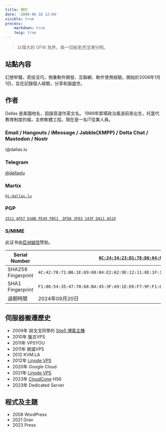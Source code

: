 ```yaml
---
title: 關於
date: '2008-06-18 12:04'
visible: true
process:
    markdown: true
    twig: true
---
```

> 以偉大的 GFW 為界，與一切紙老虎涇渭分明。

## 站點內容

幻想牢騷，奇技淫巧，側重軟件開發、互聯網、軟件使用經驗。開始於2008年1月1日，旨在記錄個人經驗，分享和諧盛世。

## 作者

Dallas 是美國地名，因諧音選作英文名。 1989年那場政治風波前夜出生，托當代教育制度的福，主修軟體工程。現在是一名IT從業人員。 

### Email / Hangouts / iMessage / Jabble(XMPP) / Delta Chat / Mastodon / Nostr

i&#64;&#100;a&#108;la&#115;.lu

### Telegram

[@dallaslu](https://t.me/dallaslu)

### Martix

[`@i:dallas.lu`](https://matrix.to/#/@i:dallas.lu)

### PGP

[`3511 AFD7 E48B FE49 FB51  DFDA 3FD3 143F DA11 A510`](https://dallas.lu/3FD3143FDA11A510.pub.asc)

### S/MIME

此证书由[亞洲誠信](https://www.trustasia.com/)赞助。

| Serial Number | [`0C:24:34:23:D1:78:D6:04:F1:B6:BF:96:AF:A9:73:7D`](https://dallas.lu/0x09C97580_public.pem) |
| --- | --- |
| SHA256 Fingerprint | `4C:42:78:71:B6:1E:69:08:04:E2:62:9E:12:11:8E:1F:10:48:46:D4:EA:A1:79:1D:5F:2E:1B:CE:27:38:95:7D` |
| SHA1 Fingerprint | `F1:86:54:35:47:70:68:BA:45:3F:A9:1E:E6:F7:9F:F1:09:C9:75:80` |
| 過期時間 | 2024年09月20日 |

## 伺服器搬遷歷史

* 2009年 胡戈戈同學的 [Site5 博客主機](http://www.gegehost.com/)
* 2010年 盤古VPS
* 2011年 VPSYOU
* 2011年 歐諾VPS
* 2012 KVM.LA
* 2012年 [Linode VPS](https://www.linode.com/?r=ae55e4ac259593b7f0698627838194ba4451a878)
* 2020年 Google Cloud
* 2021年 [Linode VPS](https://www.linode.com/?r=ae55e4ac259593b7f0698627838194ba4451a878)
* 2023年 [CloudCone](https://app.cloudcone.com/?ref=9410) HS6
* 2023年 Dedicated Server

## 程式及主題

* 2008 WordPress
* 2021 Grav
* 2023 Press